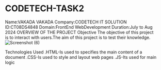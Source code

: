 # CODETECH-TASK2
Name:VAKADA VAKADA
Company:CODETECH IT SOLUTION
ID:CT08DS4848
Domain:FrontEnd WebDevelopment
Duration:July to Aug 2024
OVERVIEW OF THE PROJECT
Objective
The objective of this project is to interact with users.The aim of this project is to test their knowledge.
![Screenshot (6)](https://github.com/user-attachments/assets/b83eea41-1387-4fdd-8fd9-9a4baad15b4e)

Technologies Used
  .HTML-Is used to specifies the main content of a document
  .CSS-Is used to style and layout web pages
  .JS-Its used for main logic 
